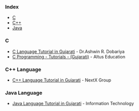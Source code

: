### Index 

* [C](#c)
* [C++](#cpp)
* [Java](#java)

###  C


* [C Language Tutorial in Gujarati](https://youtube.com/playlist?list=PLWZSJXNkvgSekYRJNXITMtniu1A9Ad1ip) - Dr.Ashwin R. Dobariya
* [C Programming - Tutorials - (Gujarati)](https://youtube.com/playlist?list=PLWRTD8rr8hL1ewzfAZhi1aUGF2OyYqtFk) - Altus Education

###  <a id="C++"></a>C++ Language

* [C++ Language Tutorial in Gujarati](https://youtube.com/playlist?list=PL3goAh_xm0h6y_eQb3nvH-R8Sge3E7CmK) - NextX Group

###  <a id="Java"></a>Java Language

* [Java Language Tutorial in Gujarati](https://youtube.com/playlist?list=PLoLM2nmBY8ibBAIwpFWn5WdXZtmh4OZYf) - Information Technology 
